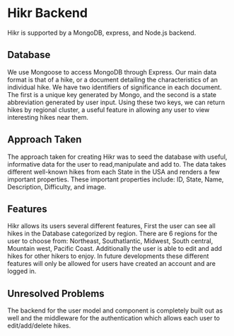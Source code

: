 # Hikr Backend
Hikr is supported by a MongoDB, express, and Node.js backend. 

## Database
We use Mongoose to access MongoDB through Express. Our main data format is that of a hike, or a document detailing the characteristics of an individual hike. We have two identifiers of significance in each document. The first is a unique key generated by Mongo, and the second is a state abbreviation generated by user input. Using these two keys, we can return hikes by regional cluster, a useful feature in allowing any user to view interesting hikes near them.

## Approach Taken
The approach taken for creating Hikr was to seed the database with useful, informative data for the user to read,manipulate and add to. The data takes different well-known hikes from each State in the USA and renders a few important properties. These important properties include: ID, State, Name, Description, Difficulty, and image.

## Features
Hikr allows its users several different features, First the user can see all hikes in the Database categorized by region. There are 6 regions for the user to choose from: Northeast, Southatlantic, Midwest, South central, Mountain west, Pacific Coast. Additionally the user is able to edit and add hikes for other hikers to enjoy. In future developments  these different features will only be allowed for users have created an account and are logged in.

## Unresolved Problems 
The backend for the user model and component is completely built out as well and the middleware for the authentication which allows each user to edit/add/delete hikes.


